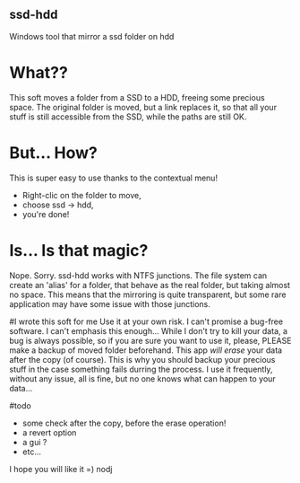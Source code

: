 ## ssd-hdd
Windows tool that mirror a ssd folder on hdd

# What??
This soft moves a folder from a SSD to a HDD, freeing some precious space.
The original folder is moved, but a link replaces it, so that all your stuff is still accessible from the SSD, while the paths are still OK.

# But... How?
This is super easy to use thanks to the contextual menu!
- Right-clic on the folder to move,
- choose ssd -> hdd,
- you're done!

# Is... Is that magic?
Nope. Sorry. ssd-hdd works with NTFS junctions.
The file system can create an 'alias' for a folder, that behave as the real folder, but taking almost no space.
This means that the mirroring is quite transparent, but some rare application may have some issue with those junctions.

#I wrote this soft for me
Use it at your own risk. I can't promise a bug-free software.
I can't emphasis this enough...
While I don't try to kill your data, a bug is always possible, so if you are sure you want to use it, please, PLEASE make a backup of moved folder beforehand.
This app *will erase* your data after the copy (of course). This is why you should backup your precious stuff in the case something fails durring the process.
I use it frequently, without any issue, all is fine, but no one knows what can happen to your data...

#todo
 - some check after the copy, before the erase operation!
 - a revert option
 - a gui ?
 - etc...

I hope you will like it =)
nodj
